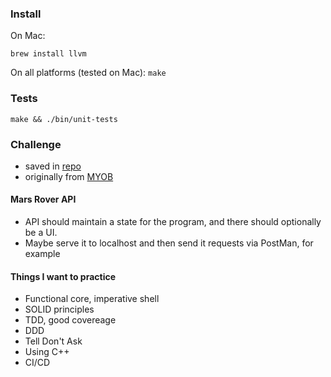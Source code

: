 ### Install

On Mac:

    brew install llvm

On all platforms (tested on Mac): `make`

### Tests

    make && ./bin/unit-tests

### Challenge

- saved in [repo](/challange)
- originally from [MYOB](https://github.com/MYOB-Technology/General_Developer/blob/master/katas/kata-mars-rover/kata-mars-rover.md)

#### Mars Rover API

- API should maintain a state for the program, and there should optionally be a UI.
- Maybe serve it to localhost and then send it requests via PostMan, for example

#### Things I want to practice

- Functional core, imperative shell
- SOLID principles
- TDD, good covereage
- DDD
- Tell Don't Ask
- Using C++
- CI/CD

